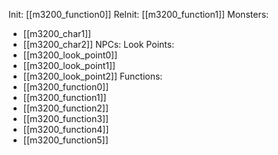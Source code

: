 Init: [[m3200_function0]]
ReInit: [[m3200_function1]]
Monsters:
- [[m3200_char1]]
- [[m3200_char2]]
NPCs:
Look Points:
- [[m3200_look_point0]]
- [[m3200_look_point1]]
- [[m3200_look_point2]]
Functions:
- [[m3200_function0]]
- [[m3200_function1]]
- [[m3200_function2]]
- [[m3200_function3]]
- [[m3200_function4]]
- [[m3200_function5]]

